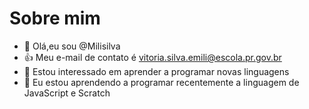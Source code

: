 # Sobre mim
- 👋 Olá,eu sou @Milisilva 
- :+1: Meu e-mail de contato é vitoria.silva.emili@escola.pr.gov.br
- 👀 Estou interessado em aprender a programar novas linguagens
- 🌱 Eu estou aprendendo a programar recentemente a linguagem de JavaScript e Scratch

<!---
Milisilva/Milisilva is a ✨ special ✨ repository because its `README.md` (this file) appears on your GitHub profile.
You can click the Preview link to take a look at your changes.
--->
